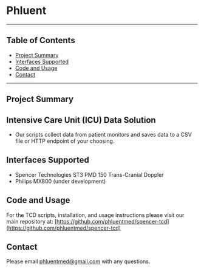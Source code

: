 # Phluent

_______________________________________________________________________________________________________________________________________
## Table of Contents
- [Project Summary](#project-summary)
- [Interfaces Supported](#interfaces-supported)
- [Code and Usage](#code-usage)
- [Contact](#contact)
________________________________________________________________________________________________________________________________________
## Project Summary
## Intensive Care Unit (ICU) Data Solution
* Our scripts collect data from patient monitors and saves data to a CSV file or HTTP endpoint of your choosing.

## Interfaces Supported
* Spencer Technologies ST3 PMD 150 Trans-Cranial Doppler
* Philips MX800 (under development)

## Code and Usage
For the TCD scripts, installation, and usage instructions please visit our main repository at:
[https://github.com/phluentmed/spencer-tcd](https://github.com/phluentmed/spencer-tcd)


## Contact

Please email phluentmed@gmail.com with any questions. 
